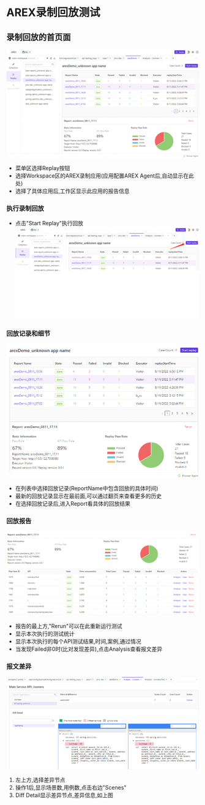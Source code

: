 # AREX录制回放测试

## 录制回放的首页面
![](../resource/c5.0.png)
* 菜单区选择Replay按钮
* 选择Workspace区的AREX录制应用(应用配置AREX Agent后,自动显示在此处)
* 选择了具体应用后,工作区显示此应用的报告信息

### 执行录制回放
* 点击"Start Replay"执行回放  
![](../resource/c5.1.png)

### 回放记录和细节
![](../resource/c5.2.png)
* 在列表中选择回放记录(ReportName中包含回放的具体时间)
* 最新的回放记录显示在最前面,可以通过翻页来查看更多的历史
* 在选择回放记录后,进入Report看具体的回放结果

### 回放报告
![](../resource/c5.3.png)
* 报告的最上方,"Rerun"可以在此重新运行测试
* 显示本次执行的测试统计
* 显示本次执行的每个API测试结果,时间,案例,通过情况
* 当发现Failed非0时(比对发现差异),点击Analysis查看报文差异

### 报文差异
![](../resource/c5.4.png)
1. 左上方,选择差异节点
2. 操作1后,显示场景数,用例数,点击右边"Scenes"
3. Diff Detail显示差异节点,差异信息,如上图